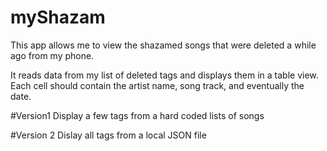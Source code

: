 # myShazam

This app allows me to view the shazamed songs that were deleted a while ago from my phone. 

It reads data from my list of deleted tags and displays them in a table view.
Each cell should contain the artist name, song track, and eventually the date.

#Version1 
Display a few tags from a hard coded lists of songs

#Version 2
Dislay all tags from a local JSON file
